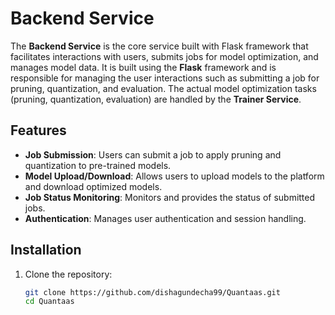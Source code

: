 # Backend Service

The **Backend Service** is the core service built with Flask framework that facilitates interactions with users, submits jobs for model optimization, and manages model data. It is built using the **Flask** framework and is responsible for managing the user interactions such as submitting a job for pruning, quantization, and evaluation. The actual model optimization tasks (pruning, quantization, evaluation) are handled by the **Trainer Service**.

## Features

- **Job Submission**: Users can submit a job to apply pruning and quantization to pre-trained models.
- **Model Upload/Download**: Allows users to upload models to the platform and download optimized models.
- **Job Status Monitoring**: Monitors and provides the status of submitted jobs.
- **Authentication**: Manages user authentication and session handling.

## Installation

1. Clone the repository:
   ```bash
   git clone https://github.com/dishagundecha99/Quantaas.git
   cd Quantaas
